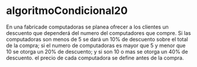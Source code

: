 # algoritmoCondicional20
En una fabricade computadoras se planea ofrecer a los clientes un descuento que dependerá del numero del computadores que compre. Si las computadoras son menos de 5 se dará un 10% de descuento sobre el total de la compra; si el numero de computadoras es mayor que 5 y menor que 10 se otorga un 20% de descuento; y si son 10 o mas se otorga un 40% de descuento. el precio de cada computadora se define antes de la compra. 
